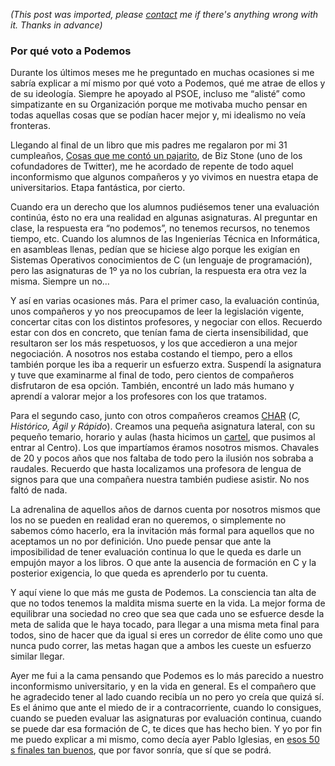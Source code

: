*(This post was imported, please [contact](#/contact) me if there's anything wrong with it. Thanks in advance)*

### Por qué voto a Podemos

Durante los últimos meses me he preguntado en muchas ocasiones si me sabría explicar a mí mismo por qué voto a Podemos, qué me atrae de ellos y de su ideología. Siempre he apoyado al PSOE, incluso me “alisté” como simpatizante en su Organización porque me motivaba mucho pensar en todas aquellas cosas que se podían hacer mejor y, mi idealismo no veía fronteras.

Llegando al final de un libro que mis padres me regalaron por mi 31 cumpleaños, [Cosas que me contó un pajarito](http://www.amazon.es/Cosas-Que-Cont%C3%B3-Pajarito-colecci%C3%B3n/dp/8498753996), de Biz Stone (uno de los cofundadores de Twitter), me he acordado de repente de todo aquel inconformismo que algunos compañeros y yo vivimos en nuestra etapa de universitarios. Etapa fantástica, por cierto.

Cuando era un derecho que los alumnos pudiésemos tener una evaluación continúa, ésto no era una realidad en algunas asignaturas. Al preguntar en clase, la respuesta era “no podemos”, no tenemos recursos, no tenemos tiempo, etc. Cuando los alumnos de las Ingenierías Técnica en Informática, en asambleas llenas, pedían que se hiciese algo porque les exigían en Sistemas Operativos conocimientos de C (un lenguaje de programación), pero las asignaturas de 1º ya no los cubrían, la respuesta era otra vez la misma. Siempre un no…

Y así en varias ocasiones más. Para el primer caso, la evaluación continúa, unos compañeros y yo nos preocupamos de leer la legislación vigente, concertar citas con los distintos profesores, y negociar con ellos. Recuerdo estar con dos en concreto, que tenían fama de cierta insensibilidad, que resultaron ser los más respetuosos, y los que accedieron a una mejor negociación. A nosotros nos estaba costando el tiempo, pero a ellos también porque les iba a requerir un esfuerzo extra. Suspendí la asignatura y tuve que examinarme al final de todo, pero cientos de compañeros disfrutaron de esa opción. También, encontré un lado más humano y aprendí a valorar mejor a los profesores con los que tratamos.

Para el segundo caso, junto con otros compañeros creamos [CHAR](https://groups.google.com/forum/#!forum/char-etsii-us) (_C, Histórico, Ágil y Rápido_). Creamos una pequeña asignatura lateral, con su pequeño temario, horario y aulas (hasta hicimos un [cartel](https://docs.google.com/viewer?a=v&amp;pid=forums&amp;srcid=MTQ4OTk3NDE1OTE1OTEwMzg4MzABMDMxNDQxOTYzODYzNzcwNDQyMDMBTVlpemVnVDUtbklKATAuMQEBdjI), que pusimos al entrar al Centro). Los que impartíamos éramos nosotros mismos. Chavales de 20 y pocos años que nos faltaba de todo pero la ilusión nos sobraba a raudales. Recuerdo que hasta localizamos una profesora de lengua de signos para que una compañera nuestra también pudiese asistir. No nos faltó de nada.

La adrenalina de aquellos años de darnos cuenta por nosotros mismos que los no se pueden en realidad eran no queremos, o simplemente no sabemos cómo hacerlo, era la invitación más formal para aquellos que no aceptamos un no por definición. Uno puede pensar que ante la imposibilidad de tener evaluación continua lo que le queda es darle un empujón mayor a los libros. O que ante la ausencia de formación en C y la posterior exigencia, lo que queda es aprenderlo por tu cuenta.

Y aquí viene lo que más me gusta de Podemos. La consciencia tan alta de que no todos tenemos la maldita misma suerte en la vida. La mejor forma de equilibrar una sociedad no creo que sea que cada uno se esfuerce desde la meta de salida que le haya tocado, para llegar a una misma meta final para todos, sino de hacer que da igual si eres un corredor de élite como uno que nunca pudo correr, las metas hagan que a ambos les cueste un esfuerzo similar llegar.

Ayer me fui a la cama pensando que Podemos es lo más parecido a nuestro inconformismo universitario, y en la vida en general. Es el compañero que he agradecido tener al lado cuando recibía un no pero yo creía que quizá sí. Es el ánimo que ante el miedo de ir a contracorriente, cuando lo consigues, cuando se pueden evaluar las asignaturas por evaluación continua, cuando se puede dar esa formación de C, te dices que has hecho bien. Y yo por fin me puedo explicar a mi mismo, como decía ayer Pablo Iglesias, en [esos 50 s finales tan buenos](https://www.youtube.com/watch?v=_38NtXXDR0Y), que por favor sonría, que sí que se podrá.